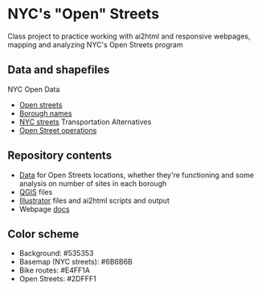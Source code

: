 # NYC's "Open" Streets

Class project to practice working with ai2html and responsive webpages, mapping and analyzing NYC's Open Streets program

## Data and shapefiles
NYC Open Data
* [Open streets](https://data.cityofnewyork.us/Health/Open-Streets-Locations/uiay-nctu)
* [Borough names](https://data.cityofnewyork.us/City-Government/Borough-Boundaries/tqmj-j8zm)
* [NYC streets](https://data.cityofnewyork.us/City-Government/LION/2v4z-66xt)
Transportation Alternatives
* [Open Street operations](https://www.transalt.org/open-streets-forever-nyc#exec)

## Repository contents
* [Data](https://www.github.com/ilenapeng/nyc-open-streets/data) for Open Streets locations, whether they're functioning and some analysis on number of sites in each borough
* [QGIS](https://www.github.com/ilenapeng/nyc-open-streets/qgis) files
* [Illustrator](https://www.github.com/ilenapeng/nyc-open-streets/data) files and ai2html scripts and output
* Webpage [docs](https://www.github.com/ilenapeng/nyc-open-streets/docs)

## Color scheme
* Background: #535353 
* Basemap (NYC streets): #6B6B6B
* Bike routes: #E4FF1A
* Open Streets: #2DFFF1